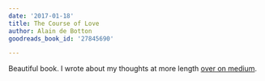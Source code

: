 ```yaml
---
date: '2017-01-18'
title: The Course of Love
author: Alain de Botton
goodreads_book_id: '27845690'

---
```

Beautiful book. I wrote about my thoughts at more length <a href="https://medium.com/@lashleigh/fluffy-love-things-c4a01777342a#.fv1btdxny">over on medium</a>.
